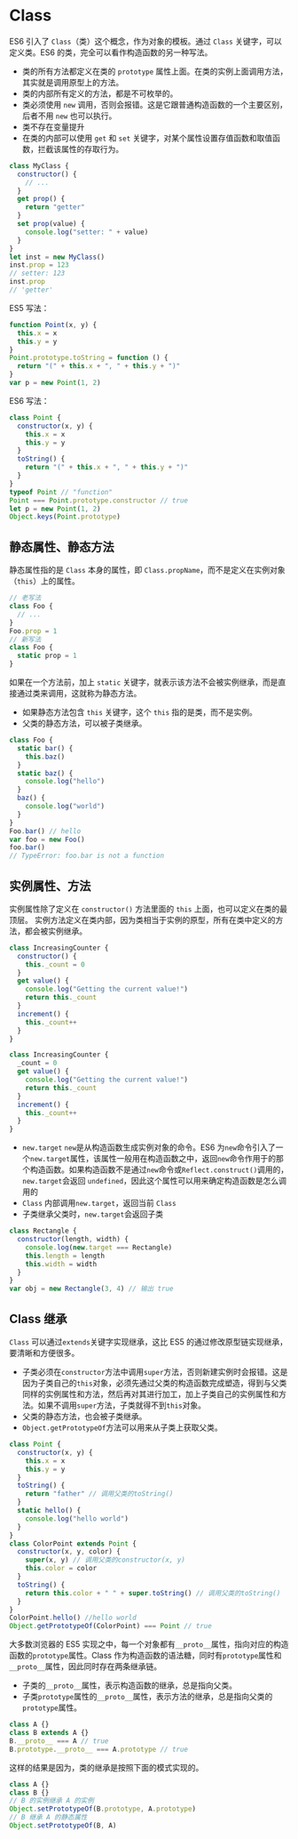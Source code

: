 # Class

ES6 引入了 `Class`（类）这个概念，作为对象的模板。通过 `Class` 关键字，可以定义类。ES6 的类，完全可以看作构造函数的另一种写法。

- 类的所有方法都定义在类的 `prototype` 属性上面。在类的实例上面调用方法，其实就是调用原型上的方法。
- 类的内部所有定义的方法，都是不可枚举的。
- 类必须使用 `new` 调用，否则会报错。这是它跟普通构造函数的一个主要区别，后者不用 `new` 也可以执行。
- 类不存在变量提升
- 在类的内部可以使用 `get` 和 `set` 关键字，对某个属性设置存值函数和取值函数，拦截该属性的存取行为。

```js
class MyClass {
  constructor() {
    // ...
  }
  get prop() {
    return "getter"
  }
  set prop(value) {
    console.log("setter: " + value)
  }
}
let inst = new MyClass()
inst.prop = 123
// setter: 123
inst.prop
// 'getter'
```

ES5 写法：

```js
function Point(x, y) {
  this.x = x
  this.y = y
}
Point.prototype.toString = function () {
  return "(" + this.x + ", " + this.y + ")"
}
var p = new Point(1, 2)
```

ES6 写法：

```js
class Point {
  constructor(x, y) {
    this.x = x
    this.y = y
  }
  toString() {
    return "(" + this.x + ", " + this.y + ")"
  }
}
typeof Point // "function"
Point === Point.prototype.constructor // true
let p = new Point(1, 2)
Object.keys(Point.prototype)
```

## 静态属性、静态方法

静态属性指的是 `Class` 本身的属性，即 `Class.propName`，而不是定义在实例对象（`this`）上的属性。

```js
// 老写法
class Foo {
  // ...
}
Foo.prop = 1
// 新写法
class Foo {
  static prop = 1
}
```

如果在一个方法前，加上 `static` 关键字，就表示该方法不会被实例继承，而是直接通过类来调用，这就称为静态方法。

- 如果静态方法包含 `this` 关键字，这个 `this` 指的是类，而不是实例。
- 父类的静态方法，可以被子类继承。

```js
class Foo {
  static bar() {
    this.baz()
  }
  static baz() {
    console.log("hello")
  }
  baz() {
    console.log("world")
  }
}
Foo.bar() // hello
var foo = new Foo()
foo.bar()
// TypeError: foo.bar is not a function
```

## 实例属性、方法

实例属性除了定义在 `constructor()` 方法里面的 `this` 上面，也可以定义在类的最顶层。
实例方法定义在类内部，因为类相当于实例的原型，所有在类中定义的方法，都会被实例继承。

```js
class IncreasingCounter {
  constructor() {
    this._count = 0
  }
  get value() {
    console.log("Getting the current value!")
    return this._count
  }
  increment() {
    this._count++
  }
}

class IncreasingCounter {
  _count = 0
  get value() {
    console.log("Getting the current value!")
    return this._count
  }
  increment() {
    this._count++
  }
}
```

- `new.target`
  `new`是从构造函数生成实例对象的命令。ES6 为`new`命令引入了一个`new.target`属性，该属性一般用在构造函数之中，返回`new`命令作用于的那个构造函数。如果构造函数不是通过`new`命令或`Reflect.construct()`调用的，`new.target`会返回 `undefined`，因此这个属性可以用来确定构造函数是怎么调用的
- `Class` 内部调用`new.target`，返回当前 `Class`
- 子类继承父类时，`new.target`会返回子类

```js
class Rectangle {
  constructor(length, width) {
    console.log(new.target === Rectangle)
    this.length = length
    this.width = width
  }
}
var obj = new Rectangle(3, 4) // 输出 true
```

## Class 继承

`Class` 可以通过`extends`关键字实现继承，这比 ES5 的通过修改原型链实现继承，要清晰和方便很多。

- 子类必须在`constructor`方法中调用`super`方法，否则新建实例时会报错。这是因为子类自己的`this`对象，必须先通过父类的构造函数完成塑造，得到与父类同样的实例属性和方法，然后再对其进行加工，加上子类自己的实例属性和方法。如果不调用`super`方法，子类就得不到`this`对象。
- 父类的静态方法，也会被子类继承。
- `Object.getPrototypeOf`方法可以用来从子类上获取父类。

```js
class Point {
  constructor(x, y) {
    this.x = x
    this.y = y
  }
  toString() {
    return "father" // 调用父类的toString()
  }
  static hello() {
    console.log("hello world")
  }
}
class ColorPoint extends Point {
  constructor(x, y, color) {
    super(x, y) // 调用父类的constructor(x, y)
    this.color = color
  }
  toString() {
    return this.color + " " + super.toString() // 调用父类的toString()
  }
}
ColorPoint.hello() //hello world
Object.getPrototypeOf(ColorPoint) === Point // true
```

大多数浏览器的 ES5 实现之中，每一个对象都有`__proto__`属性，指向对应的构造函数的`prototype`属性。Class 作为构造函数的语法糖，同时有`prototype`属性和`__proto__`属性，因此同时存在两条继承链。

- 子类的`__proto__`属性，表示构造函数的继承，总是指向父类。
- 子类`prototype`属性的`__proto__`属性，表示方法的继承，总是指向父类的`prototype`属性。

```js
class A {}
class B extends A {}
B.__proto__ === A // true
B.prototype.__proto__ === A.prototype // true
```

这样的结果是因为，类的继承是按照下面的模式实现的。

```js
class A {}
class B {}
// B 的实例继承 A 的实例
Object.setPrototypeOf(B.prototype, A.prototype)
// B 继承 A 的静态属性
Object.setPrototypeOf(B, A)
```

